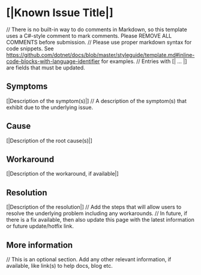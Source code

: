 # [|Known Issue Title|]
// There is no built-in way to do comments in Markdown, so this template uses a C#-style comment to mark comments. Please REMOVE ALL COMMENTS before submission.
// Please use proper markdown syntax for code snippets. See <https://github.com/dotnet/docs/blob/master/styleguide/template.md#inline-code-blocks-with-language-identifier> for examples.
// Entries with [| ... |] are fields that must be updated.

## Symptoms
[|Description of the symptom(s)|]
// A description of the symptom(s) that exhibit due to the  underlying issue. 

## Cause
[|Description of the root cause(s)|]

## Workaround 
[|Description of the workaround, if available|]

## Resolution
[|Description of the resolution|]
// Add the steps that will allow users to resolve the underlying problem including any workarounds. 
// In future, if there is a fix available, then also update this page with the latest information or future update/hotfix link.

## More information
// This is an optional section. Add any other relevant information, if available, like link(s) to help docs, blog etc. 
